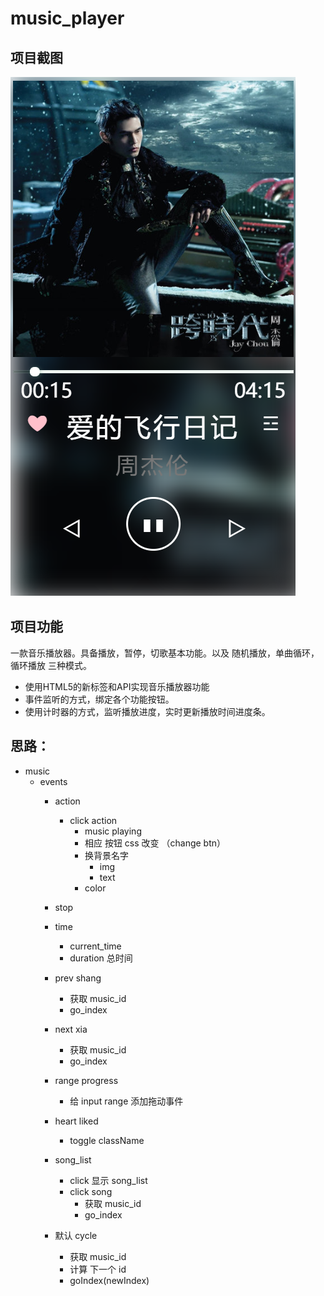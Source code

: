 # music_player

## 项目截图
![music](music.png)

## 项目功能
一款音乐播放器。具备播放，暂停，切歌基本功能。以及 随机播放，单曲循环，循环播放 三种模式。
- 使用HTML5的新标签和API实现音乐播放器功能
- 事件监听的方式，绑定各个功能按钮。
- 使用计时器的方式，监听播放进度，实时更新播放时间进度条。
 

## 思路：
- music
    - events
        - action
          - click action 
            - music playing
            - 相应 按钮 css 改变  （change btn）
            - 换背景名字
                - img
                - text
            - color 
         
        - stop  
            
        - time
            - current_time
            - duration 总时间
            
        - prev shang
            - 获取 music_id
            - go_index
            
        - next xia
            - 获取 music_id
            - go_index
            
        - range progress
            - 给 input range 添加拖动事件
            
        - heart liked
            - toggle className
            
        - song_list
            - click 显示 song_list
            - click song
                - 获取 music_id
                - go_index
                
        - 默认 cycle
            - 获取 music_id
            - 计算 下一个 id
            - goIndex(newIndex)
        